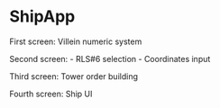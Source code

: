 # ShipApp
First screen: 
	Villein numeric system
	
Second screen:
	- RLS#6 selection
	- Coordinates input
	
Third screen:
	Tower order building

Fourth screen:
	Ship UI
